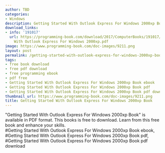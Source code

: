 ```yaml
---
author: TBD
categories:
- Windows
description: Getting Started With Outlook Express For Windows 2000xp Book
download_links:
- info: '191017'
  url: https://programming-book.com/download/2017/ComputerBooks/191017/Getting Started
    With Outlook Express For Windows 2000xp.pdf
image: https://www.programming-book.com/doc-images/9211.png
layout: post
permalink: /getting-started-with-outlook-express-for-windows-2000xp-book.html
tags:
- free book download
- free pdf download
- free programming ebook
- pdf free
- Getting Started With Outlook Express For Windows 2000xp Book ebook
- Getting Started With Outlook Express For Windows 2000xp Book pdf
- Getting Started With Outlook Express For Windows 2000xp Book pdf download
thumbnail_url: https://www.programming-book.com/doc-images/9211.png
title: Getting Started With Outlook Express For Windows 2000xp Book
---
```


 
<div class="item-desc text-justify">
  "Getting Started With Outlook Express For Windows 2000xp Book" is available in PDF format. This books is free to download. Learn from this free book and enhance your skills.
  <br>
  #Getting Started With Outlook Express For Windows 2000xp Book ebook, #Getting Started With Outlook Express For Windows 2000xp Book pdf, #Getting Started With Outlook Express For Windows 2000xp Book pdf download
</div>